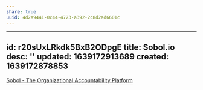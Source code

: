 ```yaml
---
share: true
uuid: 4d2a9441-0c44-4723-a392-2c8d2ad6601c
---
```

---
id: r20sUxLRkdk5BxB2ODpgE
title: Sobol.io
desc: ''
updated: 1639172913689
created: 1639172878853
---

[Sobol - The Organizational Accountability Platform](https://sobol.io/)
